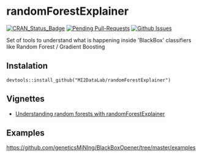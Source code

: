 # randomForestExplainer

[![CRAN_Status_Badge](http://www.r-pkg.org/badges/version/randomForestExplainer)](https://cran.r-project.org/package=randomForestExplainer)
[![Pending Pull-Requests](http://githubbadges.herokuapp.com/MI2DataLab/randomForestExplainer/pulls.svg)](https://github.com/MI2DataLab/randomForestExplainer/pulls)
[![Github Issues](http://githubbadges.herokuapp.com/MI2DataLab/randomForestExplainer/issues.svg)](https://github.com/MI2DataLab/randomForestExplainer/issues)



Set of tools to understand what is happening inside 'BlackBox' classifiers like Random Forest / Gradient Boosting

## Instalation

```
devtools::install_github("MI2DataLab/randomForestExplainer")
```

## Vignettes 

* [Understanding random forests with randomForestExplainer](https://rawgit.com/geneticsMiNIng/BlackBoxOpener/master/randomForestExplainer/inst/doc/randomForestExplainer.html)


## Examples

https://github.com/geneticsMiNIng/BlackBoxOpener/tree/master/examples
